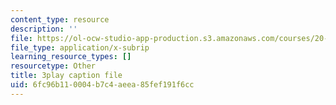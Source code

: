 ```yaml
---
content_type: resource
description: ''
file: https://ol-ocw-studio-app-production.s3.amazonaws.com/courses/20-219-becoming-the-next-bill-nye-writing-and-hosting-the-educational-show-january-iap-2015/6fc96b110004b7c4aeea85fef191f6cc_3ha4ROyWr9Q.srt
file_type: application/x-subrip
learning_resource_types: []
resourcetype: Other
title: 3play caption file
uid: 6fc96b11-0004-b7c4-aeea-85fef191f6cc
---
```

